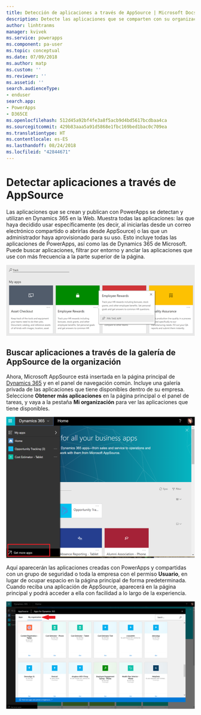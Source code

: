 ```yaml
---
title: Detección de aplicaciones a través de AppSource | Microsoft Docs
description: Detecte las aplicaciones que se comparten con su organización a través de AppSource
author: linhtranms
manager: kvivek
ms.service: powerapps
ms.component: pa-user
ms.topic: conceptual
ms.date: 07/09/2018
ms.author: matp
ms.custom: ''
ms.reviewer: ''
ms.assetid: ''
search.audienceType:
- enduser
search.app:
- PowerApps
- D365CE
ms.openlocfilehash: 512d45a92bf4fe3a8f5acb9d4bd5617bcdbaa4ca
ms.sourcegitcommit: 429b83aaa5a91d5868e1fbc169bed1bac0c709ea
ms.translationtype: HT
ms.contentlocale: es-ES
ms.lasthandoff: 08/24/2018
ms.locfileid: "42844671"
---
```

# <a name="discover-apps-via-appsource"></a>Detectar aplicaciones a través de AppSource
Las aplicaciones que se crean y publican con PowerApps se detectan y utilizan en Dynamics 365 en la Web. Muestra todas las aplicaciones: las que haya decidido usar específicamente (es decir, al iniciarlas desde un correo electrónico compartido o abrirlas desde AppSource) o las que un administrador haya aprovisionado para su uso. Esto incluye todas las aplicaciones de PowerApps, así como las de Dynamics 365 de Microsoft. Puede buscar aplicaciones, filtrar por entorno y anclar las aplicaciones que use con más frecuencia a la parte superior de la página.

  ![Aplicaciones en Dynamics 365](./media/app-source/apps-dynamics365.png)

## <a name="find-apps-via-the-appsource-organization-gallery"></a>Buscar aplicaciones a través de la galería de AppSource de la organización
Ahora, Microsoft AppSource está insertada en la página principal de [Dynamics 365](http://home.dynamics.com) y en el panel de navegación común. Incluye una galería privada de las aplicaciones que tiene disponibles dentro de su empresa. Seleccione **Obtener más aplicaciones** en la página principal o el panel de tareas, y vaya a la pestaña **Mi organización** para ver las aplicaciones que tiene disponibles.

![Aplicaciones en Dynamics 365](./media/app-source/getmoreapps.png)

Aquí aparecerán las aplicaciones creadas con PowerApps y compartidas con un grupo de seguridad o toda la empresa con el permiso **Usuario**, en lugar de ocupar espacio en la página principal de forma predeterminada. Cuando reciba una aplicación de AppSource, aparecerá en la página principal y podrá acceder a ella con facilidad a lo largo de la experiencia.

  ![Aplicaciones en Dynamics 365](./media/app-source/appsource.png)
